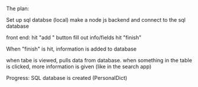 The plan:

Set up sql databse (local)
make a node js backend and connect to the sql database

front end:
hit "add " button 
fill out info/fields
hit "finish"

When "finish" is hit, information is added to database

when tabe is viewed, pulls data from database.
when something in the table is clicked, more information is given (like in the search app)

Progress:
SQL database is created (PersonalDict)
